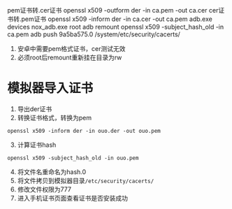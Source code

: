 pem证书转.cer证书
openssl x509 -outform der -in ca.pem -out ca.cer
cer证书转.pem证书
openssl x509 -inform der -in ca.cer -out ca.pem
adb.exe devices
nox_adb.exe root
adb remount
openssl x509 -subject_hash_old -in ca.pem 
adb push 9a5ba575.0 /system/etc/security/cacerts/



1. 安卓中需要pem格式证书，cer测试无效
2. 必须root后remount重新挂在目录为rw



# 模拟器导入证书
1. 导出der证书
2. 转换证书格式，转换为pem
```
openssl x509 -inform der -in ouo.der -out ouo.pem
```
3. 计算证书hash
```
openssl x509 -subject_hash_old -in ouo.pem
```
4. 将文件名重命名为hash.0
5. 将文件拷贝到模拟器目录`/etc/security/cacerts/`
6. 修改文件权限为777
7. 进入手机证书页面查看证书是否安装成功
